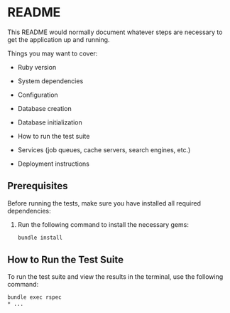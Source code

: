 # README

This README would normally document whatever steps are necessary to get the
application up and running.

Things you may want to cover:

* Ruby version

* System dependencies

* Configuration

* Database creation

* Database initialization

* How to run the test suite

* Services (job queues, cache servers, search engines, etc.)

* Deployment instructions

## Prerequisites

Before running the tests, make sure you have installed all required dependencies:

1. Run the following command to install the necessary gems:

   ```bash
   bundle install
   
## How to Run the Test Suite
To run the test suite and view the results in the terminal, use the following command:

```bash
bundle exec rspec
* ...
